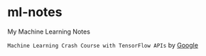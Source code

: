 # ml-notes
My Machine Learning Notes

```Machine Learning Crash Course with TensorFlow APIs``` by [Google](https://developers.google.com/machine-learning/crash-course)
